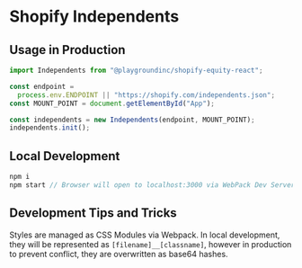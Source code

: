 # Shopify Independents

## Usage in Production

```javascript
import Independents from "@playgroundinc/shopify-equity-react";

const endpoint =
  process.env.ENDPOINT || "https://shopify.com/independents.json";
const MOUNT_POINT = document.getElementById("App");

const independents = new Independents(endpoint, MOUNT_POINT);
independents.init();
```

## Local Development

```javascript
npm i
npm start // Browser will open to localhost:3000 via WebPack Dev Server
```

## Development Tips and Tricks

Styles are managed as CSS Modules via Webpack. In local development, they will be represented as `[filename]__[classname]`, however in production to prevent conflict, they are overwritten as base64 hashes.
